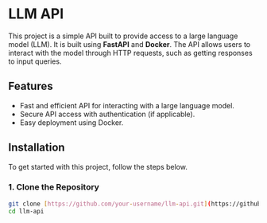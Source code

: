 # LLM API

This project is a simple API built to provide access to a large language model (LLM). It is built using **FastAPI** and **Docker**. The API allows users to interact with the model through HTTP requests, such as getting responses to input queries.

## Features

- Fast and efficient API for interacting with a large language model.
- Secure API access with authentication (if applicable).
- Easy deployment using Docker.

## Installation

To get started with this project, follow the steps below.

### 1. Clone the Repository

```bash
git clone [https://github.com/your-username/llm-api.git](https://github.com/MaizaAymen/LLM_Acces_with_FastAPI_and_Ollama.git)
cd llm-api
